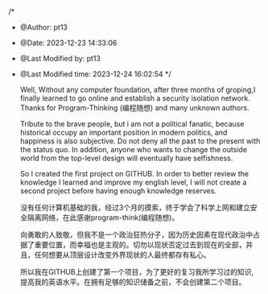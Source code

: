 /*
 * @Author: pt13 
 * @Date: 2023-12-23 14:33:06 
 * @Last Modified by: pt13
 * @Last Modified time: 2023-12-24 16:02:54
 */
   
   
    Well, Without any computer foundation, after three months of groping,I finally learned to go online and establish a security isolation network. Thanks for Program-Thinking (编程随想) and many unknown authors.

    Tribute to the brave people, but i am not a political fanatic, because historical occupy an important position in modern politics, and happiness is also subjective. Do not deny all the past to the present with the status quo. In addition, anyone who wants to change the outside world from the top-level design will eventually have selfishness.


    So I created the first project on GITHUB. In order to better review the knowledge I learned and improve my english level, I will not create a second project before having enough knowledge reserves.
  


    没有任何计算机基础的我，经过3个月的摸索，终于学会了科学上网和建立安全隔离网络，在此感谢program-think(编程随想)。

    向勇敢的人致敬，但我不是一个政治狂热分子，因为历史因素在现代政治中占据了重要位置，而幸福也是主观的。切勿以现状否定过去到现在的全部，并且，任何想要从顶层设计改变外界现状的人最终都存有私心。
    

    所以我在GITHUB上创建了第一个项目，为了更好的复习我所学习过的知识, 提高我的英语水平。在拥有足够的知识储备之前，不会创建第二个项目。
